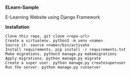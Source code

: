 <b>ELearn-Sample</b>

E-Learning Website using Django Framework

<b>Installation</b>

    Clone this repo. git clone <repo-url>
    Create a virtualenv. python3 -m venv <name>
    Source it. source <name>/bin/activate
    Install requirements. pip install -r requirements.txt
    Make migrations. python3 manage.py makemigrations
    Apply migrations. python manage.py migrate
    Create a super user. python manage.py createsuperuser
    Run the server. python manage.py runserver

